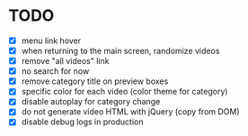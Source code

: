 # TODO

* [x] menu link hover
* [x] when returning to the main screen, randomize videos
* [x] remove "all videos" link
* [x] no search for now
* [x] remove category title on preview boxes
* [x] specific color for each video (color theme for category)
* [x] disable autoplay for category change
* [x] do not generate video HTML with jQuery (copy from DOM)
* [x] disable debug logs in production
